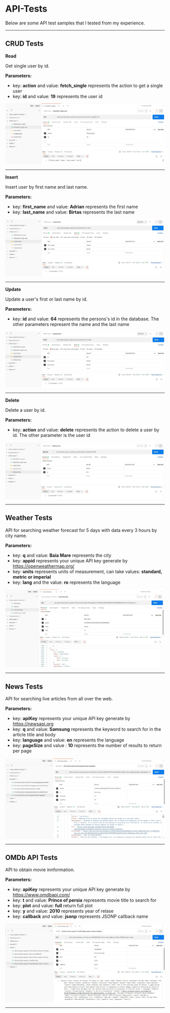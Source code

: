 # API-Tests

Below are some API test samples that I tested from my experience.  

-----------------
## CRUD Tests 
**Read**

Get single user by id.

**Parameters:**

* key: **action** and value: **fetch_single** represents the action to get a single user 
* key: **id** and value: **19** represents the user id

<img src="API-Test Images/CRUD tests 1.jpg">  

-----------------

**Insert**

Insert user by first name and last name.

**Parameters:**

* key: **first_name** and value: **Adrian** represents the first name 
* key: **last_name** and value: **Birtas** represents the last name

<img src="API-Test Images/CRUD tests 2.jpg">  

-----------------

**Update**

Update a user's first or last name by id.

**Parameters:**

* key: **id** and value: **64** represents the persons's id in the database. The other parameters represent the name and the last name

<img src="API-Test Images/CRUD tests 3.jpg" >  

-----------------

**Delete**

Delete a user by id.

**Parameters:**

* key: **action** and value: **delete** represents the action to delete a user by id. The other parameter is the user id

<img src="API-Test Images/CRUD tests 4.jpg" >  

-----------------

## Weather Tests

API for searching weather forecast for 5 days with data every 3 hours by city name.

**Parameters:**

* key: **q** and value: **Baia Mare** represents the city
* key: **appid** represents your unique API key generate by https://openweathermap.org/ 
* key: **units** represents units of measurement, can take values: **standard, metric or imperial** 
* key: **lang** and the value: **ro** represents the language

<img src="API-Test Images/Weather tests.jpg" >  

-----------------

## News Tests

API for searching live articles from all over the web.

**Parameters:**

* key: **apiKey** represents your unique API key generate by https://newsapi.org 
* key: **q** and value: **Samsung** represents the keyword to search for in the article title and body 
* key: **language** and value: **en** represents the language 
* key: **pageSize** and value : **10** represents the number of results to return per page

<img src="API-Test Images/News tests.jpg" >

-----------------

## OMDb API Tests

API to obtain movie innformation.

**Parameters:**

* key: **apiKey** represents your unique API key generate by https://www.omdbapi.com/
* key: **t** and value: **Prince of persia** represents movie title to search for
* key: **plot** and value: **full** return full plot
* key: **y** and value: **2010** represents year of relase
* key: **callback** and value: **jsonp** represents JSONP callback name

<img src="API-Test Images/OMDb API tests.jpg" >

-----------------
